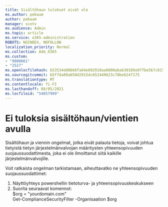 ```yaml
---
title: Sisältöhaun tulokset eivät ole
ms.author: pebaum
author: pebaum
manager: scotv
ms.audience: Admin
ms.topic: article
ms.service: o365-administration
ROBOTS: NOINDEX, NOFOLLOW
localization_priority: Normal
ms.collection: Adm_O365
ms.custom:
- "9000661"
- "2527"
ms.openlocfilehash: b53534dd0666fa64e692910aa6800abab30169a97fbe567c815ce6b948381a63
ms.sourcegitcommit: b5f7da89a650d2915dc652449623c78be6247175
ms.translationtype: MT
ms.contentlocale: fi-FI
ms.lasthandoff: 08/05/2021
ms.locfileid: "54057999"
---
```

# <a name="no-results-from-content-searchexports"></a>Ei tuloksia sisältöhaun/vientien avulla

Sisältöhaun ja viennin ongelmat, jotka eivät palauta tietoja, voivat johtua tietyistä tietyn järjestelmänvalvojan määritysten yhteensopivuuden suojaussuodattimesta, joka ei ole ilmoittanut siitä kaikille järjestelmänvalvojille.

Voit ratkaista ongelman tarkistamaan, aiheuttavatko ne yhteensopivuuden suojaussuodattimet:
1. Näyttöyhteys powershellin tietoturva- ja yhteensopivuuskeskukseen
2. Suorita seuraavat komennot:
<br>$org = "yourdomain.com"
<br>Get-ComplianceSecurityFilter -Organisaation $org
